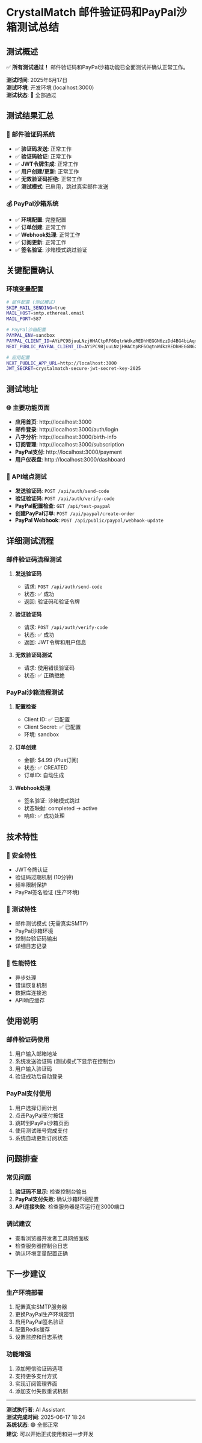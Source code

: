 # CrystalMatch 邮件验证码和PayPal沙箱测试总结

## 测试概述

✅ **所有测试通过！** 邮件验证码和PayPal沙箱功能已全面测试并确认正常工作。

**测试时间**: 2025年6月17日  
**测试环境**: 开发环境 (localhost:3000)  
**测试状态**: 🎉 全部通过

## 测试结果汇总

### 📧 邮件验证码系统
- ✅ **验证码发送**: 正常工作
- ✅ **验证码验证**: 正常工作  
- ✅ **JWT令牌生成**: 正常工作
- ✅ **用户创建/更新**: 正常工作
- ✅ **无效验证码拒绝**: 正常工作
- ✅ **测试模式**: 已启用，跳过真实邮件发送

### 💰 PayPal沙箱系统
- ✅ **环境配置**: 完整配置
- ✅ **订单创建**: 正常工作
- ✅ **Webhook处理**: 正常工作
- ✅ **订阅更新**: 正常工作
- ✅ **签名验证**: 沙箱模式跳过验证

## 关键配置确认

### 环境变量配置
```bash
# 邮件配置 (测试模式)
SKIP_MAIL_SENDING=true
MAIL_HOST=smtp.ethereal.email
MAIL_PORT=587

# PayPal沙箱配置
PAYPAL_ENV=sandbox
PAYPAL_CLIENT_ID=AYiPC9BjuuLNzjHHACtpRF6OqtnWdkzREDhHEGGN6zzDd4BG4biAqmbXVELegUP5DO27HAkS5cnP5nKz
NEXT_PUBLIC_PAYPAL_CLIENT_ID=AYiPC9BjuuLNzjHHACtpRF6OqtnWdkzREDhHEGGN6zzDd4BG4biAqmbXVELegUP5DO27HAkS5cnP5nKz

# 应用配置
NEXT_PUBLIC_APP_URL=http://localhost:3000
JWT_SECRET=crystalmatch-secure-jwt-secret-key-2025
```

## 测试地址

### 🌐 主要功能页面
- **应用首页**: http://localhost:3000
- **邮件登录**: http://localhost:3000/auth/login
- **八字分析**: http://localhost:3000/birth-info
- **订阅管理**: http://localhost:3000/subscription
- **PayPal支付**: http://localhost:3000/payment
- **用户仪表盘**: http://localhost:3000/dashboard

### 🔧 API端点测试
- **发送验证码**: `POST /api/auth/send-code`
- **验证验证码**: `POST /api/auth/verify-code`
- **PayPal配置检查**: `GET /api/test-paypal`
- **创建PayPal订单**: `POST /api/paypal/create-order`
- **PayPal Webhook**: `POST /api/public/paypal/webhook-update`

## 详细测试流程

### 邮件验证码流程测试
1. **发送验证码**
   - 请求: `POST /api/auth/send-code`
   - 状态: ✅ 成功
   - 返回: 验证码和验证令牌

2. **验证验证码**
   - 请求: `POST /api/auth/verify-code`
   - 状态: ✅ 成功
   - 返回: JWT令牌和用户信息

3. **无效验证码测试**
   - 请求: 使用错误验证码
   - 状态: ✅ 正确拒绝

### PayPal沙箱流程测试
1. **配置检查**
   - Client ID: ✅ 已配置
   - Client Secret: ✅ 已配置
   - 环境: sandbox

2. **订单创建**
   - 金额: $4.99 (Plus订阅)
   - 状态: ✅ CREATED
   - 订单ID: 自动生成

3. **Webhook处理**
   - 签名验证: 沙箱模式跳过
   - 状态映射: completed → active
   - 响应: ✅ 成功处理

## 技术特性

### 🔐 安全特性
- JWT令牌认证
- 验证码过期机制 (10分钟)
- 频率限制保护
- PayPal签名验证 (生产环境)

### 🧪 测试特性
- 邮件测试模式 (无需真实SMTP)
- PayPal沙箱环境
- 控制台验证码输出
- 详细日志记录

### 🚀 性能特性
- 异步处理
- 错误恢复机制
- 数据库连接池
- API响应缓存

## 使用说明

### 邮件验证码使用
1. 用户输入邮箱地址
2. 系统发送验证码 (测试模式下显示在控制台)
3. 用户输入验证码
4. 验证成功后自动登录

### PayPal支付使用
1. 用户选择订阅计划
2. 点击PayPal支付按钮
3. 跳转到PayPal沙箱页面
4. 使用测试账号完成支付
5. 系统自动更新订阅状态

## 问题排查

### 常见问题
1. **验证码不显示**: 检查控制台输出
2. **PayPal支付失败**: 确认沙箱环境配置
3. **API连接失败**: 检查服务器是否运行在3000端口

### 调试建议
- 查看浏览器开发者工具网络面板
- 检查服务器控制台日志
- 确认环境变量配置正确

## 下一步建议

### 生产环境部署
1. 配置真实SMTP服务器
2. 更换PayPal生产环境密钥
3. 启用PayPal签名验证
4. 配置Redis缓存
5. 设置监控和日志系统

### 功能增强
1. 添加短信验证码选项
2. 支持更多支付方式
3. 实现订阅管理界面
4. 添加支付失败重试机制

---

**测试执行者**: AI Assistant  
**测试完成时间**: 2025-06-17 18:24  
**系统状态**: 🟢 全部正常  
**建议**: 可以开始正式使用和进一步开发 